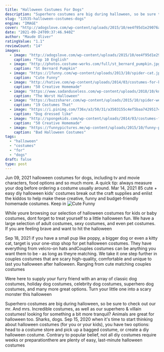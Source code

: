 ```yaml
---
title: "Halloween Costumes For Dogs"
description: "Superhero costumes are big during halloween, so be sure to check out our mr. And mrs. Incredible costumes, as well as our superhero & villain costumes! looking for something a bit more tranquil?  Animals are great for halloween too. Sharks, dogs"
slug: "13535-halloween-costumes-dogs"
engine: "IMAGE"
cover: "http://adogslove.com/wp-content/uploads/2015/10/ee4f95d1e29076ae167fc81f61652952.jpg"
date: "2021-09-24T09:37:46.940Z"
author: "Maude Oliver"
ratingValue: "1.1"
reviewCount: "14"
images:
  - image: "http://adogslove.com/wp-content/uploads/2015/10/ee4f95d1e29076ae167fc81f61652952.jpg"
    caption: "Top 10 English"
  - image: "http://photos.costume-works.com/full/st_bernard_pumpkin.jpg"
    caption: "St Bernard Pumpkin"
  - image: "https://1funny.com/wp-content/uploads/2013/10/spider-cat.jpg"
    caption: "Cute Funny"
  - image: "http://hative.com/wp-content/uploads/2014/03/costumes-for-kids/37-little-mummies-kid-costume.jpg"
    caption: "50 Creative Homemade"
  - image: "https://www.sadanduseless.com/wp-content/uploads/2018/10/knock-off-halloween-costume13.jpg"
    caption: "The Worst Halloween"
  - image: "https://buzzsharer.com/wp-content/uploads/2015/10/spider-web-labrador.jpg"
    caption: "19 Costumes That"
  - image: "https://i.pinimg.com/736x/a3/50/31/a3503155c4ef5baa74295174e70ab0dc--funny-bulldog-pictures-funny-dogs.jpg"
    caption: "Dog dressed like"
  - image: "http://spongekids.com/wp-content/uploads/2014/03/costumes-for-kids/41-peacock-kid-costume-idea.jpg"
    caption: "50 Creative Homemade"
  - image: "https://funnypictures.me/wp-content/uploads/2015/10/funny-pictures-bad-halloween-costumes-ham.jpg"
    caption: "Bad Halloween Costumes"
tags:
  - "halloween"
  - "costumes"
  - "for"
  - "dogs"
draft: false
type: post
---
```


Jun 09, 2021 halloween costumes for dogs, including tv and movie characters, food options and so much more. A quick tip: always measure your dog before ordering a costume  usually around. Mar 14, 2021 85 cute + easy diy halloween kids' costumes break out the craft supplies and enlist the kiddos to help make these creative, funny and budget-friendly homemade costumes. Keep in
![Cute Funny](https://1funny.com/wp-content/uploads/2013/10/spider-cat.jpg "Cute Funny")

While youre browsing our selection of halloween costumes for kids or baby costumes, dont forget to treat yourself to a little halloween fun. We have a large selection of adult costumes, sexy costumes, and even pet costumes. If you are feeling brave and want to hit the halloween
<!--inArticleAds-->

<!--galleryOne-->

Sep 18, 2021 if you have a small pup like poppy, a bigger dog or even a kitty cat, target is your one-stop shop for pet halloween costumes. They have everything from velcro-on hats andCouples costumes can be anything you want them to be - as long as theyre matching. We take it one step further in couples costumes that are scary high-quality, comfortable and unique to last you halloween after halloween. Ranging from cute matching couples costumes
<!--inArticleAds-->

<!--galleryTwo-->

Were here to supply your furry friend with an array of classic dog costumes, holiday dog costumes, celebrity dog costumes, superhero dog costumes, and many more great options. Turn your little one into a scary monster this halloween
<!--galleryThree-->

Superhero costumes are big during halloween, so be sure to check out our mr. And mrs. Incredible costumes, as well as our superhero & villain costumes! looking for something a bit more tranquil?  Animals are great for halloween too. Sharks, dogs. Sep 15, 2020 when it's time to start thinking about halloween costumes (for you or your kids), you have two options: head to a costume store and pick up a bagged costume, or create a diy halloween costume. Contrary to popular belief, not all diy costumes require weeks or preparationthere are plenty of easy, last-minute halloween costumes